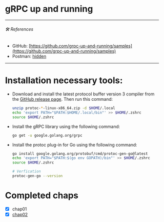 # gRPC up and running

<hr>

###### 🛠️ *References*

- GitHub: [https://github.com/grpc-up-and-running/samples](https://github.com/grpc-up-and-running/samples)
- Postman: [hidden](https://gold-shuttle-395606.postman.co/workspace/My-Workspace~e9564e49-df76-48b9-8f40-1c74ee320241/folder/68565ede55855a1cdfab19a8?action=share&creator=10413281&ctx=documentation&active-environment=10413281-37d0952d-6a07-443b-a8f3-83805f295a77)
<hr>

# Installation necessary tools:
- Download and install the latest protocol buffer version 3 compiler from the [GitHub release page](https://github.com/protocolbuffers/protobuf/releases). Then run this command:
  ```bash
  unzip protoc-*-linux-x86_64.zip -d $HOME/.local
  echo 'export PATH="$PATH:$HOME/.local/bin"' >> $HOME/.zshrc
  source $HOME/.zshrc
  ```
  
- Install the gRPC library using the following command:
  ```bash
  go get -u google.golang.org/grpc
  ```
  
- Install the protoc plug-in for Go using the following command:
  ```bash
  go install google.golang.org/protobuf/cmd/protoc-gen-go@latest
  echo 'export PATH="$PATH:$(go env GOPATH)/bin"' >> $HOME/.zshrc
  source $HOME/.zshrc

  # Verfication
  protoc-gen-go --version
  ```

# Completed chaps
- [x] chap01
- [x] [chap02](./chap02/README.md)